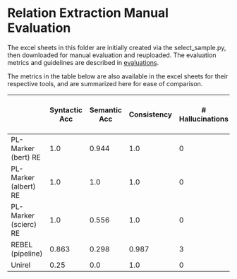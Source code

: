 # Relation Extraction Manual Evaluation

The excel sheets in this folder are initially created via the select_sample.py, then downloaded for manual evaluation and reuploaded. The evaluation metrics and guidelines are described in [evaluations](../README.md).

The metrics in the table below are also available in the excel sheets for their respective tools, and are summarized here for ease of comparison. 

|                          | Syntactic Acc | Semantic Acc | Consistency | # Hallucinations | # Triples | % Docs w/ Any Predicted Triples |
|--------------------------|---------------|--------------|-------------|------------------|-----------|---------------------------------|
| PL-Marker (bert) RE      | 1.0           | 0.944        | 1.0         | 0                | 289       | 1.01                            |
| PL-Marker (albert) RE    | 1.0           | 1.0          | 1.0         | 0                | 147       | 4.37                            |
| PL-Marker (scierc) RE    | 1.0           | 0.556        | 1.0         | 0                | 127       | 4.00                            |
| REBEL (pipeline)         | 0.863         | 0.298        | 0.987       | 3                | 4766      | 99.4                            |
| Unirel                   | 0.25          | 0.0          | 1.0         | 0                | 87        | 1.96                            |
